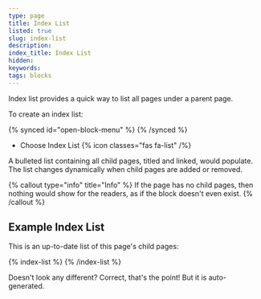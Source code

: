 ```yaml
---
type: page
title: Index List
listed: true
slug: index-list
description: 
index_title: Index List
hidden: 
keywords: 
tags: blocks
---
```


Index list provides a quick way to list all pages under a parent page.

To create an index list:

{% synced id="open-block-menu" %}
{% /synced %}

- Choose Index List {% icon classes="fas fa-list" /%}

A bulleted list containing all child pages, titled and linked, would populate. The list changes dynamically when child pages are added or removed.

{% callout type="info" title="Info" %}
If the page has no child pages, then nothing would show for the readers, as if the block doesn't even exist.
{% /callout %}

## Example Index List

This is an up-to-date list of this page's child pages:

{% index-list %}
{% /index-list %}

Doesn't look any different? Correct, that's the point! But it is auto-generated.